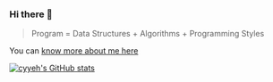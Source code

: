 ### Hi there 👋

<!--
**cyyeh/cyyeh** is a ✨ _special_ ✨ repository because its `README.md` (this file) appears on your GitHub profile.

Here are some ideas to get you started:

- 🔭 I’m currently working on ...
- 🌱 I’m currently learning ...
- 👯 I’m looking to collaborate on ...
- 🤔 I’m looking for help with ...
- 💬 Ask me about ...
- 📫 How to reach me: ...
- 😄 Pronouns: ...
- ⚡ Fun fact: ...
-->

> Program = Data Structures + Algorithms + Programming Styles

You can [know more about me here](https://linktr.ee/cyyeh)

[![cyyeh's GitHub stats](https://github-readme-stats.vercel.app/api?username=cyyeh)](https://github.com/anuraghazra/github-readme-stats)
